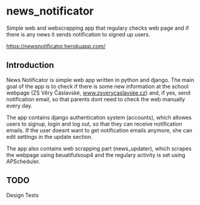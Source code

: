 # news_notificator
Simple web and webscrapping app that regulary checks web page  and if there is any news it sends notification to signed up users.

https://newsnotificator.herokuapp.com/

## Introduction
News Notificator is simple web app written in python and django. The main goal of the app is to check if there is some new information at the school webpage (ZS Věry Čáslavské, www.zsverycaslavske.cz) and, if yes, send notification email, so that parents dont need to check the web manually every day.

The app contains django authentication system (accounts), which allowes users to signup, login and log out, so that they can receive notification emails. If the user doesnt want to get notification emails anymore, she can edit settings in the update section.

The app also contains web scrapping part (news_updater), which scrapes the webpage using beuatifulsoup4 and the regulary activity is set using APScheduler. 

## TODO
Design
Tests
